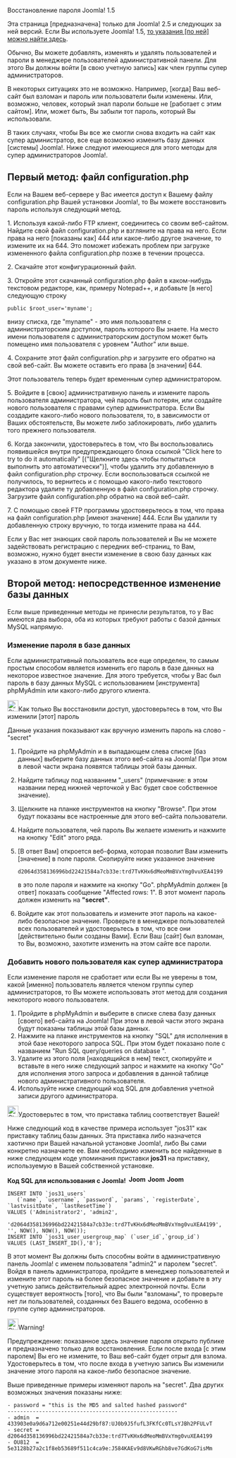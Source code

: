 <!-- Filename: How_do_you_recover_or_reset_your_admin_password%3F / Display title: Как восстановить или заново настроить пароль Вашего супер администратора? -->

Восстановление пароля Joomla! 1.5

Эта страница \[предназначена\] только для Joomla! 2.5 и следующих за ней
версий. Если Вы используете Joomla! 1.5, [то указания \[по ней\] можно
найти
здесь](https://docs.joomla.org/J1.5:How_do_you_recover_or_reset_your_admin_password%3F "Special:MyLanguage/J1.5:How do you recover or reset your admin password?").

Обычно, Вы можете добавлять, изменять и удалять пользователей и пароли в
менеджере пользователей административной панели. Для этого Вы должны
войти \[в свою учетную запись\] как член группы супер администраторов.

В некоторых ситуациях это не возможно. Например, \[когда\] Ваш веб-сайт
был взломан и пароль или пользователи были изменены. Или, возможно,
человек, который знал пароли больше не \[работает с этим сайтом\]. Или,
может быть, Вы забыли тот пароль, который Вы использовали.

В таких случаях, чтобы Вы все же смогли снова входить на сайт как супер
администратор, все еще возможно изменить базу данных \[системы\]
Joomla!. Ниже следуют имеющиеся для этого методы для супер
администраторов Joomla!.

## Первый метод: файл configuration.php

Если на Вашем веб-сервере у Вас имеется доступ к Вашему файлу
configuration.php Вашей установки Joomla!, то Вы можете восстановить
пароль используя следующий метод.

1\. Используя какой-либо FTP клиент, соединитесь со своим веб-сайтом.
Найдите свой файл configuration.php и взгляните на права на него. Если
права на него \[показаны как\] 444 или какое-либо другое значение, то
измените их на 644. Это поможет избежать проблем при загрузке
измененного файла configuration.php позже в течении процесса.

2\. Скачайте этот конфигурационный файл.

3\. Откройте этот скачанный configuration.php файл в каком-нибудь
текстовом редакторе, как, примеру Notepad++, и добавьте \[в него\]
следующую строку

    public $root_user='myname';

внизу списка, где "myname" - это имя пользователя с администраторским
доступом, пароль которого Вы знаете. На место имени пользователя с
администраторским доступом может быть помещено имя пользователя с
уровнем "Author" или выше.

4\. Сохраните этот файл configuration.php и загрузите его обратно на
свой веб-сайт. Вы можете оставить его права \[в значении\] 644.

Этот пользователь теперь будет временным супер администратором.

5\. Войдите в \[свою\] административную панель и измените пароль
пользователя администратора, чей пароль был потерян, или создайте нового
пользователя с правами супер администратора. Если Вы создадите
какого-либо нового пользователя, то, в зависимости от Ваших
обстоятельств, Вы можете либо заблокировать, либо удалить того прежнего
пользователя.

6\. Когда закончили, удостоверьтесь в том, что Вы воспользовались
появившейся внутри предупреждающего блока ссылкой "Click here to try to
do it automatically" \[("Щелкните здесь чтобы попытаться выполнить это
автоматически")\], чтобы удалить эту добавленную в файл
configuration.php строчку. Если воспользоваться ссылкой не получилось,
то вернитесь и с помощью какого-либо текстового редактора удалите ту
добавленную в файл configuration.php строчку. Загрузите файл
configuration.php обратно на свой веб-сайт.

7\. С помощью своей FTP программы удостоверьтеось в том, что права на
файл configuration.php \[имеют значение\] 444. Если Вы удалили ту
добавленную строку вручную, то тогда измените права на 444.

Если у Вас нет знающих свой пароль пользователей и Вы не можете
задействовать регистрацию с передних веб-страниц, то Вам, возможно,
нужно будет внести изменение в свою базу данных как указано в этом
документе ниже.

## Второй метод: непосредственное изменение базы данных

Если выше приведенные методы не принесли результатов, то у Вас имеются
два выбора, оба из которых требуют работы с базой данных MySQL напрямую.

### Изменение пароля в базе данных

Если административный пользователь все еще определен, то самым простым
способом является изменить его пароль в базе данных на некоторое
известное значение. Для этого требуется, чтобы у Вас был пароль в базу
данных MySQL с использованием \[инструмента\] phpMyAdmin или какого-либо
другого клиента.

<img
src="https://docs.joomla.org/images/thumb/4/41/Stop_hand_nuvola.svg.png/25px-Stop_hand_nuvola.svg.png"
decoding="async"
srcset="https://docs.joomla.org/images/thumb/4/41/Stop_hand_nuvola.svg.png/38px-Stop_hand_nuvola.svg.png 1.5x, https://docs.joomla.org/images/4/41/Stop_hand_nuvola.svg.png 2x"
data-file-width="40" data-file-height="40" width="25" height="25"
alt="Stop hand nuvola.svg.png" />Как только Вы восстановили доступ,
удостоверьтесь в том, что Вы изменили \[этот\] пароль

Данные указания показывают как вручную изменить пароль на слово -
"secret"

1.  Пройдите на phpMyAdmin и в выпадающем слева списке \[баз данных\]
    выберите базу данных этого веб-сайта на Joomla! При этом в левой
    части экрана появятся таблицы этой базы данных.

2.  Найдите таблицу под названием "\_users" (примечание: в этом названии
    перед нижней черточкой у Вас будет свое собственное значение).

3.  Щелкните на планке инструментов на кнопку "Browse". При этом будут
    показаны все настроенные для этого веб-сайта пользователи.

4.  Найдите пользователя, чей пароль Вы желаете изменить и нажмите на
    кнопку "Edit" этого ряда.

5.  \[В ответ Вам\] откроется веб-форма, которая позволит Вам изменить
    \[значение\] в поле пароля. Скопируйте ниже указанное значение

        d2064d358136996bd22421584a7cb33e:trd7TvKHx6dMeoMmBVxYmg0vuXEA4199

    в это поле пароля и нажмите на кнопку "Go". phpMyAdmin должен \[в
    ответ\] показать сообщение "Affected rows: 1". В этот момент пароль
    должен изменить на **"secret"**.

6.  Войдите как этот пользователь и измените этот пароль на какое-либо
    безопасное значение. Проверьте в менеджере пользователей всех
    пользователей и удостоверьтесь в том, что все они \[действительно
    были созданы Вами\]. Если Ваш \[сайт\] был взломан, то Вы, возможно,
    захотите изменить на этом сайте все пароли.

### Добавить нового пользователя как супер администратора

Если изменение пароля не сработает или если Вы не уверены в том, какой
\[именно\] пользователь является членом группы супер администраторов, то
Вы можете использовать этот метод для создания некоторого нового
пользователя.

1.  Пройдите в phpMyAdmin и выберите в списке слева базу данных
    \[своего\] веб-сайта на Joomla! При этом в левой части этого экрана
    будут показаны таблицы этой базы данных.
2.  Нажмите на планке инструментов на кнопку "SQL" для исполнения в этой
    базе некоторого запроса SQL. При этом будет показано поле с
    названием "Run SQL query/queries on database ".
3.  Удалите из этого поля \[находящийся в нем\] текст, скопируйте и
    вставьте в него ниже следующий запрос и нажмите на кнопку "Go" для
    исполнения этого запроса и добавления в данной таблице нового
    административного пользователя.
4.  Используйте ниже следующий код SQL для добавления учетной записи
    другого администратора.

<img
src="https://docs.joomla.org/images/thumb/4/41/Stop_hand_nuvola.svg.png/25px-Stop_hand_nuvola.svg.png"
decoding="async"
srcset="https://docs.joomla.org/images/thumb/4/41/Stop_hand_nuvola.svg.png/38px-Stop_hand_nuvola.svg.png 1.5x, https://docs.joomla.org/images/4/41/Stop_hand_nuvola.svg.png 2x"
data-file-width="40" data-file-height="40" width="25" height="25"
alt="Stop hand nuvola.svg.png" />Удостоверьтес в том, что приставка
таблиц соответствует Вашей!

Ниже следующий код в качестве примера использует "jos31" как приставку
таблиц базы данных. Эта приставка либо назначется хаотично при Вашей
начальной установке Joomla!, либо Вы сами конкретно назначаете ее. Вам
необходимо изменить все найденные в ниже следующем коде упоминания
приставки **jos31** на приставку, используемую в Вашей собственной
установке.

**Код SQL для использования с Joomla!
 <img src="https://docs.joomla.org/images/5/53/Compat_icon_2_5.png"
decoding="async" data-file-width="40" data-file-height="17" width="40"
height="17" alt="Joomla 2.5" /> <img src="https://docs.joomla.org/images/4/4d/Compat_icon_3_x.png"
decoding="async" data-file-width="40" data-file-height="17" width="40"
height="17" alt="Joomla 3.x" /> <img src="https://docs.joomla.org/images/b/bd/Compat_icon_4_x.png"
decoding="async" data-file-width="40" data-file-height="17" width="40"
height="17" alt="Joomla 4.x" />**

    INSERT INTO `jos31_users`
       (`name`, `username`, `password`, `params`, `registerDate`, `lastvisitDate`, `lastResetTime`)
    VALUES ('Administrator2', 'admin2',
        'd2064d358136996bd22421584a7cb33e:trd7TvKHx6dMeoMmBVxYmg0vuXEA4199', '', NOW(), NOW(), NOW());
    INSERT INTO `jos31_user_usergroup_map` (`user_id`,`group_id`)
    VALUES (LAST_INSERT_ID(),'8');

В этот момент Вы должны быть способны войти в административную панель
Joomla! с именем пользователя "admin2" и паролем "secret". Войдя в
панель администратора, пройдите в менеджер пользователей и измените этот
пароль на более безопасное значение и добавьте в эту учетную запись
действительный адрес электронной почты. Если существует вероятность
\[того\], что Вы были "взломаны", то проверьте нет ли пользователей,
созданных без Вашего ведома, особенно в группе супер администраторов.

<img
src="https://docs.joomla.org/images/thumb/4/41/Stop_hand_nuvola.svg.png/25px-Stop_hand_nuvola.svg.png"
decoding="async"
srcset="https://docs.joomla.org/images/thumb/4/41/Stop_hand_nuvola.svg.png/38px-Stop_hand_nuvola.svg.png 1.5x, https://docs.joomla.org/images/4/41/Stop_hand_nuvola.svg.png 2x"
data-file-width="40" data-file-height="40" width="25" height="25"
alt="Stop hand nuvola.svg.png" />Warning!

Предупреждение: показанное здесь значение пароля открыто публике и
предназначено только для восстановления. Если после входа \[с этим
паролем\] Вы его не измените, то Ваш веб-сайт будет отрыт для взлома.
Удостоверьтесь в том, что после входа в учетную запись Вы изменили
значение этого пароля на какое-либо безопасное значение.

  
Выше приведенные примеры изменяют пароль на "secret". Два других
возможных значения показаны ниже:

    - password = "this is the MD5 and salted hashed password"
    ------------------------------------------------------
    - admin  = 433903e0a9d6a712e00251e44d29bf87:UJ0b9J5fufL3FKfCc0TLsYJBh2PFULvT
    - secret = d2064d358136996bd22421584a7cb33e:trd7TvKHx6dMeoMmBVxYmg0vuXEA4199
    - OU812  = 5e3128b27a2c1f8eb53689f511c4ca9e:J584KAEv9d8VKwRGhb8ve7GdKoG7isMm
